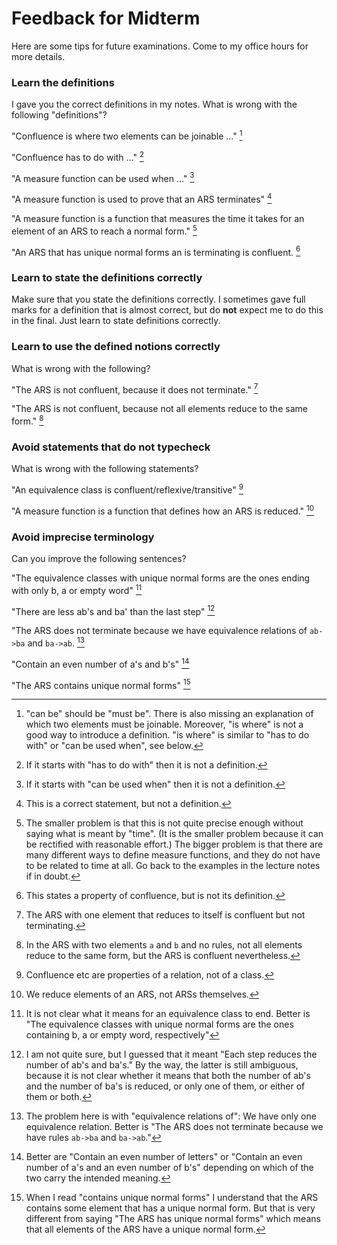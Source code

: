 
# Feedback for Midterm

Here are some tips for future examinations. Come to my office hours for more details.

### Learn the definitions

I gave you the correct definitions in my notes. What is wrong with the following "definitions"?

"Confluence is where two elements can be joinable ..." [^confluence-is-where] 
[^confluence-is-where]: "can be" should be "must be". There is also missing an explanation of which two elements must be joinable. Moreover, "is where" is not a good way to introduce a definition. "is where" is similar to "has to do with" or "can be used when", see below.

"Confluence has to do with ..." [^has-to-do-with]

[^has-to-do-with]: If it starts with "has to do with" then it is not a definition.

"A measure function can be used when ..." [^can-be-used-when]

[^can-be-used-when]: If it starts with "can be used when" then it is not a definition.

"A measure function is used to prove that an ARS terminates" [^A-measure-function]
[^A-measure-function]: This is a correct statement, but not a definition.

"A measure function is a function that measures the time it takes for an element of an ARS to reach a normal form." [^the-time-it-takes]
[^the-time-it-takes]: The smaller problem is that this is not quite precise enough without saying what is meant by "time". (It is the smaller problem because it can be rectified with reasonable effort.) The bigger problem is that there are many different ways to define measure functions, and they do not have to be related to time at all. Go back to the examples in the lecture notes if in doubt.

"An ARS that has unique normal forms an is terminating is confluent. [^is-confluent]
[^is-confluent]: This states a property of confluence, but is not its definition.

### Learn to state the definitions correctly

Make sure that you state the definitions correctly. I sometimes gave full marks for a definition that is almost correct, but do **not** expect me to do this in the final. Just learn to state definitions correctly. 

### Learn to use the defined notions correctly

What is wrong with the following?

"The ARS is not confluent, because it does not terminate." [^not-confluet-if-not-terminates]
[^not-confluet-if-not-terminates]: The ARS with one element that reduces to itself is confluent but not terminating.

"The ARS is not confluent, because not all elements reduce to the same form." [^reduce-to-the-form]
[^reduce-to-the-form]: In the ARS with two elements `a` and `b` and no rules, not all elements reduce to the same form, but the ARS is confluent nevertheless.

### Avoid statements that do not typecheck

What is wrong with the following statements?

"An equivalence class is confluent/reflexive/transitive" [^An-equivalence-class]

[^An-equivalence-class]: Confluence etc are properties of a relation, not of a class.

"A measure function is a function that defines how an ARS is reduced." [^how-an-ARS-is-reduced]

[^how-an-ARS-is-reduced]: We reduce elements of an ARS, not ARSs themselves. 

### Avoid imprecise terminology

Can you improve the following sentences?

"The equivalence classes with unique normal forms are the ones ending with only b, a or empty word" [^ending-with]
[^ending-with]: It is not clear what it means for an equivalence class to end. Better is "The equivalence classes with unique normal forms are the ones containing b, a or empty word, respectively"

"There are less ab's and ba' than the last step" [^last-step]
[^last-step]: I am not quite sure, but I guessed that it meant "Each step reduces the number of ab's and ba's." By the way, the latter is still ambiguous, because it is not clear whether it means that both the number of ab's and the number of ba's is reduced, or only one of them, or either of them or both. 

"The ARS does not terminate because we have equivalence relations of `ab->ba` and `ba->ab`. [^equivalence-relations-of]
[^equivalence-relations-of]: The problem here is with "equivalence relations of": We have only one equivalence relation. Better is "The ARS does not terminate because we have rules `ab->ba` and `ba->ab`."

"Contain an even number of a's and b's" [^even-number]
[^even-number]: Better are "Contain an even number of letters" or "Contain an even number of a's and an even number of b's" depending on which of the two carry the intended meaning.

"The ARS contains unique normal forms" [^contains-unique-normal-forms]
[^contains-unique-normal-forms]: When I read "contains unique normal forms" I understand that the ARS contains some element that has a unique normal form. But that is very different from saying "The ARS has unique normal forms" which means that all elements of the ARS have a unique normal form.




